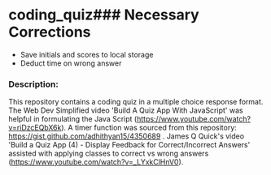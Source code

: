 # coding_quiz### Necessary Corrections
- Save initials and scores to local storage
- Deduct time on wrong answer 


### Description:
This repository contains a coding quiz in a multiple choice response format. The Web Dev Simplified video 'Build A Quiz App With JavaScript' was helpful in formulating the Java Script (https://www.youtube.com/watch?v=riDzcEQbX6k). A timer function was sourced from this repository: https://gist.github.com/adhithyan15/4350689 . James Q Quick's video 'Build a Quiz App (4) - Display Feedback for Correct/Incorrect Answers' assisted with applying classes to correct vs wrong answers (https://www.youtube.com/watch?v=_LYxkClHnV0).
